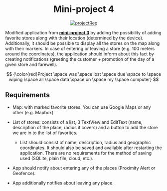 <div align="center">
<h1>Mini-project 4</h1>
</div>

<div align="center">

[![projectReq](https://img.shields.io/badge/Requirements-in_Polish-purple)](https://github.com/mbednarek98/School-Projects/blob/master/SMB/SMB4/assets/mini-projekt4.pdf)

</div>

Modified application from **[mini-project 3](https://github.com/mbednarek98/School-Projects/blob/master/SMB/SMB1)** by adding the possibility of adding favorite stores along with their location (determined by the device). Additionally, it should be possible to display all the stores on the map along with their markers. In case of entering or leaving a store (e.g. 100 meters around the coordinates), the application should inform about this fact by creating notifications (greeting the customer + promotion of the day of a given store and farewell).


<div align="center">
    
$$ 
{\color{red}Project \space was \space lost \space due \space to \space wiping \space all \space data \space on \space my \space computer} 
$$
    
</div>

## Requirements

- Map: with marked favorite stores. You can use Google Maps or any other (e.g. Mapbox)

- List of stores: consists of a list, 3 TextView and EditText (name, description of the place, radius it covers) and a button to add the store we are in to the list of favorites.
    - List should consist of name, description, radius and geographic coordinates. It should also be saved and available after restarting the application. There are no requirements for the method of saving used (SQLite, plain file, cloud, etc.).

- App should notify about entering any of the places (Proximity Alert or Geofence).

- App additionally notifies about leaving any place.

